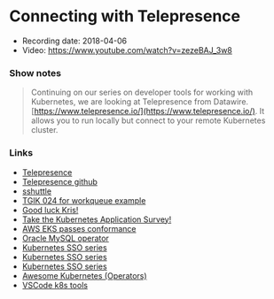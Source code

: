 # Connecting with Telepresence

- Recording date: 2018-04-06
- Video: https://www.youtube.com/watch?v=zezeBAJ_3w8

### Show notes

> Continuing on our series on developer tools for working with Kubernetes, we are looking at Telepresence from Datawire. [https://www.telepresence.io/](https://www.telepresence.io/). It allows you to run locally but connect to your remote Kubernetes cluster.

### Links

 - [Telepresence](https://www.telepresence.io)
 - [Telepresence github](https://github.com/datawire/telepresence)
 - [sshuttle](https://sshuttle.readthedocs.io/en/stable/#)
 - [TGIK 024 for workqueue example](https://www.youtube.com/watch?v=-gLMTm85R3M)
 - [Good luck Kris!](https://twitter.com/krisnova/status/981748166339985408)
 - [Take the Kubernetes Application Survey!](https://groups.google.com/forum/#!msg/kubernetes-sig-apps/AjB_lFdILY8/NskxVxdvCQAJ)
 - [AWS EKS passes conformance](https://github.com/cncf/k8s-conformance/pull/184)
 - [Oracle MySQL operator](https://medium.com/oracledevs/introducing-the-oracle-mysql-operator-for-kubernetes-b06bd0608726)
 - [Kubernetes SSO series ](https://thenewstack.io/kubernetes-single-sign-one-less-identity/)
 - [Kubernetes SSO series ](https://thenewstack.io/single-sign-kubernetes-command-line-experience/)
 - [Kubernetes SSO series ](https://thenewstack.io/single-sign-on-for-kubernetes-dashboard-experience/)
 - [Awesome Kubernetes (Operators)](https://github.com/ramitsurana/awesome-kubernetes#operators)
 - [VSCode k8s tools](https://github.com/Azure/vscode-kubernetes-tools)